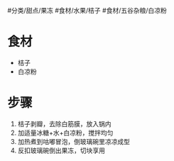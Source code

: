 #分类/甜点/果冻 #食材/水果/桔子 #食材/五谷杂粮/白凉粉 

# 食材
- 桔子
- 白凉粉
# 步骤
1. 桔子剥瓣，去除白筋膜，放入锅内
2. 加适量冰糖+水+白凉粉，搅拌均匀
3. 加热煮到咕嘟冒泡，倒玻璃碗里凉凉成型
4. 反扣玻璃碗倒出果冻，切块享用
